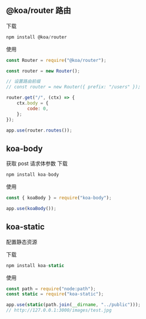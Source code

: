 ## @koa/router 路由

下载

```js
npm install @koa/router
```

使用

```js
const Router = require("@koa/router");

const router = new Router();

// 设置路由前缀
// const router = new Router({ prefix: "/users" });

router.get("/", (ctx) => {
	ctx.body = {
		code: 0,
	};
});

app.use(router.routes());
```

## koa-body

获取 post 请求体参数
下载

```js
npm install koa-body
```

使用

```js
const { koaBody } = require("koa-body");

app.use(koaBody());
```

## koa-static

配置静态资源

下载

```js
npm install koa-static
```

使用

```js
const path = require("node:path");
const static = require("koa-static");

app.use(static(path.join(__dirname, "../public")));
// http://127.0.0.1:3000/images/test.jpg
```

